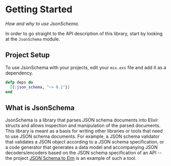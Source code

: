 # Getting Started

*How and why to use JsonSchema.*

In order to go straight to the API description of this library, start by looking
at the `JsonSchema` module.

## Project Setup

To use JsonSchema with your projects, edit your `mix.exs` file and add it as a
dependency.

```elixir
defp deps do
  [{:json_schema, "~> 0.1"}]
end
```

## What is JsonSchema

JsonSchema is a library that parses JSON schema documents into Elixir structs
and allows inspection and manipulation of the parsed documents. This library is
meant as a basis for writing other libraries or tools that need to use JSON
schema documents. For example, a JSON schema validator that validates a JSON
object according to a JSON schema specification, or a code generator that
generates a data model and accompanying JSON decoders/encoders based on the JSON
schema specification of an API -- the
project
[JSON Schema to Elm](https://github.com/dragonwasrobot/json-schema-to-elm) is an
example of such a tool.
